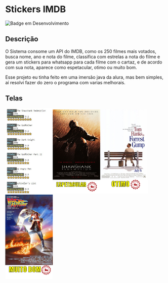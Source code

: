 # Stickers IMDB

![Badge em Desenvolvimento](http://img.shields.io/static/v1?label=STATUS&message=%20Concluido&color=GREEN&style=for-the-badge)




## Descrição

O Sistema consome um API do IMDB, como os 250 filmes mais votados, busca nome, ano e nota do filme, classifica com estrelas a nota do filme e gera um stickers para whatsapp para cada filme com o cartaz, e de acordo com sua nota, aparece como espetacular, otimo ou muito bom.

Esse projeto eu tinha feito em uma imersão java da alura, mas bem simples, aí resolvi fazer do zero o programa com varias melhorais.



## Telas



<img src="https://github.com/adrianopavaneli/StickersIMDB/blob/main/figura/stickersmdbconteudo.jpg" alt="drawing" width="150"/><img src="https://github.com/adrianopavaneli/StickersIMDB/blob/main/imagens/The%20Shawshank%20Redemption.png" alt="drawing" width="150"/><img src="https://github.com/adrianopavaneli/StickersIMDB/blob/main/imagens/Forrest%20Gump.png" alt="drawing" width="150"/><img src="https://github.com/adrianopavaneli/StickersIMDB/blob/main/imagens/Back%20to%20the%20Future.png" alt="drawing" width="150"/>
